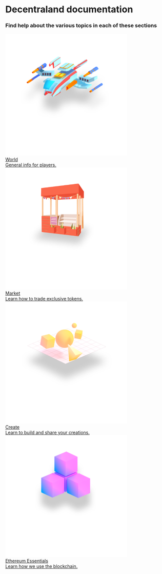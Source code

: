 # Decentraland documentation

### Find help about the various topics in each of these sections

<div class="shortcuts">
  <a href="{{ site.baseurl }}{% post_url /general/2018-01-01-introduction %}">
    <div>
      <div class="image"><img src="/images/BackWorld.png" width="380" height="380"/></div>
      <div class="title">World</div>
      <div class="description">General info for players.</div>
    </div>
  </a>
  <a href="{{ site.baseurl }}{% post_url /market/2018-01-01-marketplace %}">
    <div>
      <div class="image"><img src="/images/BackMarket.png" width="380" height="380"/></div>
      <div class="title">Market</div>
      <div class="description">Learn how to trade exclusive tokens.</div>
    </div>
  </a>
  <a href="{{ site.baseurl }}{% link content-intro.html %}">
    <div>
      <div class="image"><img src="/images/BackCreate.png" width="380" height="380"/></div>
      <div class="title">Create</div>
      <div class="description">Learn to build and share your creations.</div>
    </div>
  </a>
  <a href="{{ site.baseurl }}{% post_url /blockchain-integration/2020-02-17-get-a-wallet %}">
    <div>
      <div class="image"><img src="/images/BackEth.png" width="380" height="380"/></div>
      <div class="title">Ethereum Essentials</div>
      <div class="description">Learn how we use the blockchain.</div>
    </div>
  </a>
</div>
